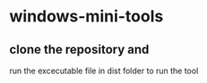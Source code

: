 # windows-mini-tools
## clone the repository and 
run the excecutable file in dist folder to run the tool
